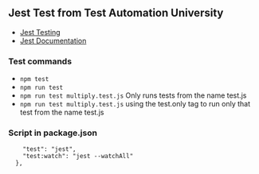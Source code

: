 ## Jest Test from Test Automation University

- [Jest Testing](https://testautomationu.applitools.com/)
- [Jest Documentation](https://jestjs.io/docs/en/getting-started)

### Test commands

- `npm test`
- `npm run test`
- `npm run test multiply.test.js` Only runs tests from the name test.js
- `npm run test multiply.test.js` using the test.only tag to run only that test from the name test.js

### Script in package.json

```"scripts": {
    "test": "jest",
    "test:watch": "jest --watchAll"
  },
```
